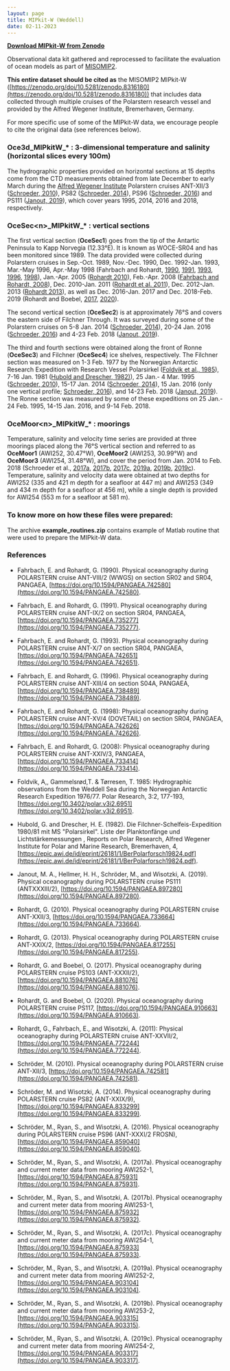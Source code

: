 ```yaml
---
layout: page
title: MIPkit-W (Weddell)
date: 02-11-2023
---
```


**[Download MIPkit-W from Zenodo](http://doi.org/10.5281/zenodo.8316180)**

Observational data kit gathered and reprocessed to facilitate the evaluation of ocean models as part of [MISOMIP2](https://climate-cryosphere.org/about-15/).

**This entire dataset should be cited as** the MISOMIP2 MIPkit-W ([https://zenodo.org/doi/10.5281/zenodo.8316180](https://zenodo.org/doi/10.5281/zenodo.8316180)) that includes data collected through multiple cruises of the Polarstern research vessel and provided by the Alfred Wegener Institute, Bremerhaven, Germany. 

For more specific use of some of the MIPkit-W data, we encourage people to cite the original data (see references below). 

### Oce3d\_MIPkitW\_* : 3-dimensional temperature and salinity (horizontal slices every 100m)

The hydrographic properties provided on horizontal sections at 15 depths come from the CTD measurements obtained from late December to early March during the [Alfred Wegener Institute](https://www.awi.de/en/) Polarstern cruises ANT-XII/3 ([Schroeder, 2010](https://doi.org/10.1594/PANGAEA.742581)), PS82 ([Schroeder, 2014](https://doi.org/10.1594/PANGAEA.833299)), PS96 ([Schroeder, 2016](https://doi.org/10.1594/PANGAEA.859040)) and PS111 ([Janout, 2019](https://doi.org/10.1594/PANGAEA.897280)), which cover years 1995, 2014, 2016 and 2018, respectively.

### OceSec\<n\>\_MIPkitW\_* : vertical sections

The first vertical section (**OceSec1**) goes from the tip of the Antartic Peninsula to Kapp Norvegia (12.33°E). It is known as WOCE-SR04 and has been monitored since 1989. The data provided were collected during Polarstern cruises in Sep.-Oct. 1989, Nov.-Dec. 1990, Dec. 1992-Jan. 1993, Mar.-May 1996, Apr.-May 1998 (Fahrbach and Rohardt, [1990](https://doi.org/10.1594/PANGAEA.742580), [1991](https://doi.org/10.1594/PANGAEA.735277), [1993](https://doi.org/10.1594/PANGAEA.742651), [1996](https://doi.org/10.1594/PANGAEA.738489), [1998](https://doi.org/10.1594/PANGAEA.742626)), Jan.-Apr. 2005 ([Rohardt 2010](https://doi.org/10.1594/PANGAEA.733664)), Feb.-Apr. 2008 ([Fahrbach and Rohardt, 2008](https://doi.org/10.1594/PANGAEA.733414)), Dec. 2010-Jan. 2011 ([Rohardt et al. 2011](https://doi.org/10.1594/PANGAEA.772244)), Dec. 2012-Jan. 2013 ([Rohardt 2013](https://doi.org/10.1594/PANGAEA.817255)), as well as Dec. 2016-Jan. 2017 and Dec. 2018-Feb. 2019 (Rohardt and Boebel, [2017](https://doi.org/10.1594/PANGAEA.881076), [2020](https://doi.org/10.1594/PANGAEA.910663)).

The second vertical section (**OceSec2**) is at approximately 76°S and covers the eastern side of Filchner Through. It was surveyed during some of the Polarstern cruises on 5-8 Jan. 2014 ([Schroeder, 2014](https://doi.org/10.1594/PANGAEA.833299)), 20-24 Jan. 2016 ([Schroeder, 2016](https://doi.org/10.1594/PANGAEA.859040)) and 4-23 Feb. 2018 ([Janout, 2019](https://doi.org/10.1594/PANGAEA.897280)).

The third and fourth sections were obtained along the front of Ronne (**OceSec3**) and Filchner (**OceSec4**) ice shelves, respectively. The Filchner section was measured on 1-3 Feb. 1977 by the Norwegian Antarctic Research Expedition with Research Vessel Polarsirkel ([Foldvik et al., 1985](https://doi.org/10.3402/polar.v3i2.6951)), 7-16 Jan. 1981 ([Hubold and Drescher, 1982)](https://epic.awi.de/id/eprint/26181/1/BerPolarforsch19824.pdf)), 25 Jan.- 4 Mar. 1995 ([Schroeder, 2010](https://doi.org/10.1594/PANGAEA.742581)), 15-17 Jan. 2014 ([Schroeder, 2014](https://doi.org/10.1594/PANGAEA.833299)), 15 Jan. 2016 (only one vertical profile; [Schroeder, 2016](https://doi.org/10.1594/PANGAEA.859040)), and 14-23 Feb. 2018 ([Janout, 2019](https://doi.org/10.1594/PANGAEA.897280)). The Ronne section was measured by some of these expeditions on 25 Jan.- 24 Feb. 1995, 14-15 Jan. 2016, and 9-14 Feb. 2018.

### OceMoor\<n\>\_MIPkitW\_* : moorings

Temperature, salinity and velocity time series are provided at three moorings placed along the 76°S vertical section and referred to as **OceMoor1** (AWI252, 30.47°W), **OceMoor2** (AWI253, 30.99°W) and **OceMoor3** (AWI254, 31.48°W), and cover the period from Jan. 2014 to Feb. 2018 (Schroeder et al., [2017a](https://doi.org/10.1594/PANGAEA.875931), [2017b](https://doi.org/10.1594/PANGAEA.875932), [2017c](https://doi.org/10.1594/PANGAEA.875933), [2019a](https://doi.org/10.1594/PANGAEA.903104), [2019b](https://doi.org/10.1594/PANGAEA.903315), [2019c](https://doi.org/10.1594/PANGAEA.903317)). Temperature, salinity and velocity data were obtained at two depths for AWI252 (335 and 421 m depth for a seafloor at 447 m) and AWI253 (349 and 434 m depth for a seafloor at 456 m), while a single depth is provided for AWI254 (553 m for a seafloor at 581 m).

### To know more on how these files were prepared:

The archive **example\_routines.zip** contains example of Matlab routine that were used to prepare the MIPkit-W data.

### References

* Fahrbach, E. and Rohardt, G. (1990). Physical oceanography during POLARSTERN cruise ANT-VIII/2 (WWGS) on section SR02 and SR04, PANGAEA, [https://doi.org/10.1594/PANGAEA.742580](https://doi.org/10.1594/PANGAEA.742580).

* Fahrbach, E. and Rohardt, G. (1991). Physical oceanography during POLARSTERN cruise ANT-IX/2 on section SR04, PANGAEA, [https://doi.org/10.1594/PANGAEA.735277](https://doi.org/10.1594/PANGAEA.735277).

* Fahrbach, E. and Rohardt, G. (1993). Physical oceanography during POLARSTERN cruise ANT-X/7 on section SR04, PANGAEA, [https://doi.org/10.1594/PANGAEA.742651](https://doi.org/10.1594/PANGAEA.742651).

* Fahrbach, E. and Rohardt, G. (1996). Physical oceanography during POLARSTERN cruise ANT-XIII/4 on section S04A, PANGAEA, [https://doi.org/10.1594/PANGAEA.738489](https://doi.org/10.1594/PANGAEA.738489).

* Fahrbach, E. and Rohardt, G. (1998): Physical oceanography during POLARSTERN cruise ANT-XV/4 (DOVETAIL) on section SR04, PANGAEA, [https://doi.org/10.1594/PANGAEA.742626](https://doi.org/10.1594/PANGAEA.742626).

* Fahrbach, E. and Rohardt, G. (2008): Physical oceanography during POLARSTERN cruise ANT-XXIV/3, PANGAEA, [https://doi.org/10.1594/PANGAEA.733414](https://doi.org/10.1594/PANGAEA.733414).

* Foldvik, A,, Gammelsrød,T. & Tørresen, T. 1985: Hydrographic observations from the Weddell Sea during the Norwegian Antarctic Research Expedition 1976/77. Polar Research, 3:2, 177-193, [https://doi.org/10.3402/polar.v3i2.6951](https://doi.org/10.3402/polar.v3i2.6951).

* Hubold, G. and Drescher, H. E. (1982). Die Filchner-Schelfeis-Expedition 1980/81 mit MS "Polarsirkel". Liste der Planktonfänge und Lichtstärkemessungen , Reports on Polar Research, Alfred Wegener Institute for Polar and Marine Research, Bremerhaven, 4, [https://epic.awi.de/id/eprint/26181/1/BerPolarforsch19824.pdf](https://epic.awi.de/id/eprint/26181/1/BerPolarforsch19824.pdf).

* Janout, M. A., Hellmer, H. H., Schröder, M., and Wisotzki, A. (2019). Physical oceanography during POLARSTERN cruise PS111 (ANTXXXIII/2), [https://doi.org/10.1594/PANGAEA.897280](https://doi.org/10.1594/PANGAEA.897280).

* Rohardt, G. (2010). Physical oceanography during POLARSTERN cruise ANT-XXII/3, [https://doi.org/10.1594/PANGAEA.733664](https://doi.org/10.1594/PANGAEA.733664).

* Rohardt, G. (2013). Physical oceanography during POLARSTERN cruise ANT-XXIX/2, [https://doi.org/10.1594/PANGAEA.817255](https://doi.org/10.1594/PANGAEA.817255).

* Rohardt, G. and Boebel, O. (2017). Physical oceanography during POLARSTERN cruise PS103 (ANT-XXXII/2), [https://doi.org/10.1594/PANGAEA.881076](https://doi.org/10.1594/PANGAEA.881076).

* Rohardt, G. and Boebel, O. (2020). Physical oceanography during POLARSTERN cruise PS117, [https://doi.org/10.1594/PANGAEA.910663](https://doi.org/10.1594/PANGAEA.910663).

* Rohardt, G., Fahrbach, E., and Wisotzki, A. (2011): Physical oceanography during POLARSTERN cruise ANT-XXVII/2, [https://doi.org/10.1594/PANGAEA.772244](https://doi.org/10.1594/PANGAEA.772244).

* Schröder, M. (2010). Physical oceanography during POLARSTERN cruise ANT-XII/3, [https://doi.org/10.1594/PANGAEA.742581](https://doi.org/10.1594/PANGAEA.742581).

* Schröder, M. and Wisotzki, A. (2014). Physical oceanography during POLARSTERN cruise PS82 (ANT-XXIX/9), [https://doi.org/10.1594/PANGAEA.833299](https://doi.org/10.1594/PANGAEA.833299).

* Schröder, M., Ryan, S., and Wisotzki, A. (2016). Physical oceanography during POLARSTERN cruise PS96 (ANT-XXXI/2 FROSN), [https://doi.org/10.1594/PANGAEA.859040](https://doi.org/10.1594/PANGAEA.859040).

* Schröder, M., Ryan, S., and Wisotzki, A. (2017a). Physical oceanography and current meter data from mooring AWI252-1, [https://doi.org/10.1594/PANGAEA.875931](https://doi.org/10.1594/PANGAEA.875931).

* Schröder, M., Ryan, S., and Wisotzki, A. (2017b). Physical oceanography and current meter data from mooring AWI253-1, [https://doi.org/10.1594/PANGAEA.875932](https://doi.org/10.1594/PANGAEA.875932).

* Schröder, M., Ryan, S., and Wisotzki, A. (2017c). Physical oceanography and current meter data from mooring AWI254-1, [https://doi.org/10.1594/PANGAEA.875933](https://doi.org/10.1594/PANGAEA.875933).

* Schröder, M., Ryan, S., and Wisotzki, A. (2019a). Physical oceanography and current meter data from mooring AWI252-2, [https://doi.org/10.1594/PANGAEA.903104](https://doi.org/10.1594/PANGAEA.903104).

* Schröder, M., Ryan, S., and Wisotzki, A. (2019b). Physical oceanography and current meter data from mooring AWI253-2, [https://doi.org/10.1594/PANGAEA.903315](https://doi.org/10.1594/PANGAEA.903315).

* Schröder, M., Ryan, S., and Wisotzki, A. (2019c). Physical oceanography and current meter data from mooring AWI254-2, [https://doi.org/10.1594/PANGAEA.903317](https://doi.org/10.1594/PANGAEA.903317).

